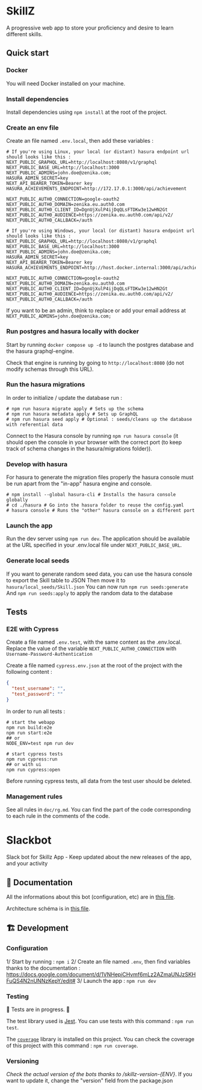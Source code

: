 # SkillZ

A progressive web app to store your proficiency and desire to learn different skills.

## Quick start

### Docker

You will need Docker installed on your machine.

### Install dependencies

Install dependencies using `npm install` at the root of the project.

### Create an env file

Create an file named `.env.local`, then add these variables :

```
# If you're using Linux, your local (or distant) hasura endpoint url should looks like this :
NEXT_PUBLIC_GRAPHQL_URL=http://localhost:8080/v1/graphql
NEXT_PUBLIC_BASE_URL=http://localhost:3000
NEXT_PUBLIC_ADMINS=john.doe@zenika.com;
HASURA_ADMIN_SECRET=key
NEXT_API_BEARER_TOKEN=Bearer key
HASURA_ACHIEVEMENTS_ENDPOINT=http://172.17.0.1:3000/api/achievement

NEXT_PUBLIC_AUTH0_CONNECTION=google-oauth2
NEXT_PUBLIC_AUTH0_DOMAIN=zenika.eu.auth0.com
NEXT_PUBLIC_AUTH0_CLIENT_ID=DgnUjXulP4ijDqQLsFTDKw3e12wHN2Gt
NEXT_PUBLIC_AUTH0_AUDIENCE=https://zenika.eu.auth0.com/api/v2/
NEXT_PUBLIC_AUTH0_CALLBACK=/auth
```

```
# If you're using Windows, your local (or distant) hasura endpoint url should looks like this :
NEXT_PUBLIC_GRAPHQL_URL=http://localhost:8080/v1/graphql
NEXT_PUBLIC_BASE_URL=http://localhost:3000
NEXT_PUBLIC_ADMINS=john.doe@zenika.com;
HASURA_ADMIN_SECRET=key
NEXT_API_BEARER_TOKEN=Bearer key
HASURA_ACHIEVEMENTS_ENDPOINT=http://host.docker.internal:3000/api/achievement

NEXT_PUBLIC_AUTH0_CONNECTION=google-oauth2
NEXT_PUBLIC_AUTH0_DOMAIN=zenika.eu.auth0.com
NEXT_PUBLIC_AUTH0_CLIENT_ID=DgnUjXulP4ijDqQLsFTDKw3e12wHN2Gt
NEXT_PUBLIC_AUTH0_AUDIENCE=https://zenika.eu.auth0.com/api/v2/
NEXT_PUBLIC_AUTH0_CALLBACK=/auth
```

If you want to be an admin, think to replace or add your email address at `NEXT_PUBLIC_ADMINS=john.doe@zenika.com;`

### Run postgres and hasura locally with docker

Start by running `docker compose up -d` to launch the postgres database and the hasura graphql-engine.

Check that engine is running by going to `http://localhost:8080` (do not modify schemas through this URL).

### Run the hasura migrations

In order to initialize / update the database run :

```
# npm run hasura migrate apply # Sets up the schema
# npm run hasura metadata apply # Sets up GraphQL
# npm run hasura seed apply # Optional : seeds/cleans up the database with referential data
```

Connect to the Hasura console by running `npm run hasura console` (it should open the console in your browser with the correct port (to keep track of schema changes in the hasura/migrations folder)).

### Develop with hasura

For hasura to generate the migration files properly the hasura console must be run apart from the "in-app" hasura engine and console.

```
# npm install --global hasura-cli # Installs the hasura console globally
# cd ./hasura # Go into the hasura folder to reuse the config.yaml
# hasura console # Runs the "other" hasura console on a different port
```

### Launch the app

Run the dev server using `npm run dev`.
The application should be available at the URL specified in your .env.local file under `NEXT_PUBLIC_BASE_URL`.

### Generate local seeds

If you want to generate random seed data, you can use the hasura console to export the Skill table to JSON
Then move it to `hasura/local_seeds/Skill.json`
You can now run `npm run seeds:generate`
And `npm run seeds:apply` to apply the random data to the database

## Tests

### E2E with Cypress

Create a file named `.env.test`, with the same content as the .env.local.
Replace the value of the variable `NEXT_PUBLIC_AUTH0_CONNECTION` with `Username-Password-Authentication`

Create a file named `cypress.env.json` at the root of the project with the following content :

```json
{
  "test_username": "",
  "test_password": ""
}
```

In order to run all tests :

```
# start the webapp
npm run build:e2e
npm run start:e2e
## or
NODE_ENV=test npm run dev

# start cypress tests
npm run cypress:run
## or with ui
npm run cypress:open
```

Before running cypress tests, all data from the test user should be deleted.

### Management rules

See all rules in `doc/rg.md`. You can find the part of the code corresponding to each rule in the comments of the code.

# Slackbot

Slack bot for Skillz App - Keep updated about the new releases of the app, and your activity

## 📖 Documentation

All the informations about this bot (configuration, etc) are in [this file](https://docs.google.com/document/d/1VNHepiCHvmf6mLz2AZmaUNJzSKHFuQS4N2nUNNzKepY).

Architecture schéma is in [this file](https://docs.google.com/drawings/d/19-DK9jNgzQbMpmeW5tOe-XJ6Q1VFPw1HawUwxJXSqzA).

## 🏗 Development

### Configuration

1/ Start by running : `npm i`
2/ Create an file named `.env`, then find variables thanks to the documentation : https://docs.google.com/document/d/1VNHepiCHvmf6mLz2AZmaUNJzSKHFuQS4N2nUNNzKepY/edit#
3/ Launch the app : `npm run dev`

### Testing

🚧 Tests are in progress. 🚧

The test library used is [Jest](https://jestjs.io/fr/). You can use tests with this command : `npm run test`.

The [`coverage`](https://www.npmjs.com/package/coverage) library is installed on this project. You can check the coverage of this project with this command : `npm run coverage`.

### Versioning

_Check the actual version of the bots thanks to /skillz-version-{ENV}_. If you want to update it, change the "version" field from the package.json
